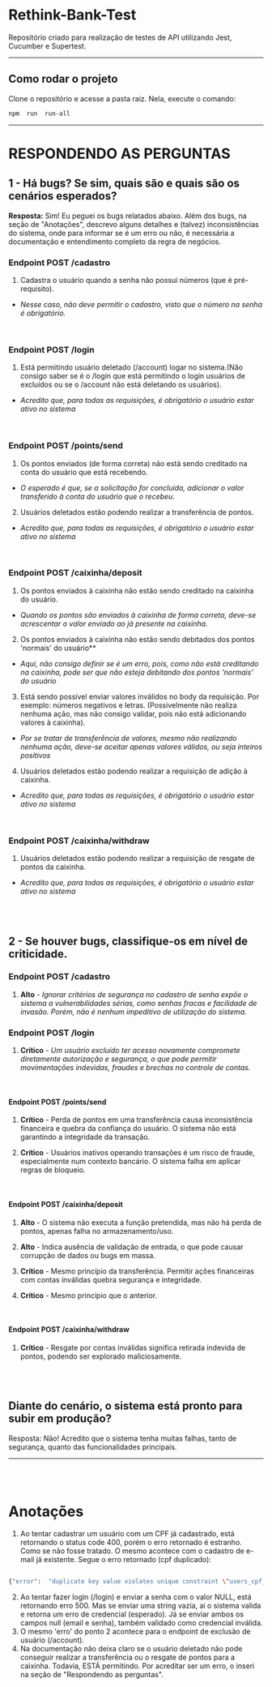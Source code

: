 # Rethink-Bank-Test
Repositório criado para realização de testes de API utilizando Jest, Cucumber e Supertest.

---

## Como rodar o projeto

Clone o repositório e acesse a pasta raiz. Nela, execute o comando:

```bash
npm  run  run-all
```

---


# RESPONDENDO AS PERGUNTAS

## 1 - Há bugs? Se sim, quais são e quais são os cenários esperados?

**Resposta:** Sim! Eu peguei os bugs relatados abaixo. Além dos bugs, na seção de "Anotações", descrevo alguns detalhes e (talvez) inconsistências do sistema, onde para informar se é um erro ou não, é necessária a documentação e entendimento completo da regra de negócios.

### Endpoint POST /cadastro
1. Cadastra o usuário quando a senha não possui números (que é pré-requisito).
- *Nesse caso, não deve permitir o cadastro, visto que o número na senha é obrigatório.*
<br>

### Endpoint POST /login
1. Está permitindo usuário deletado (/account) logar no sistema.(Não consigo saber se é o /login que está permitindo o login usuários de excluídos ou se o /account não está deletando os usuários).
- *Acredito que, para todas as requisições, é obrigatório o usuário estar ativo no sistema*
<br>

### Endpoint POST /points/send
1. Os pontos enviados (de forma correta) não está sendo creditado na conta do usuário que está recebendo.
- *O esperado é que, se a solicitação for concluída, adicionar o valor transferido à conta do usuário que o recebeu.*

2. Usuários deletados estão podendo realizar a transferência de pontos.
- *Acredito que, para todas as requisições, é obrigatório o usuário estar ativo no sistema*
<br>

### Endpoint POST /caixinha/deposit

1. Os pontos enviados à caixinha não estão sendo creditado na caixinha do usuário.
- *Quando os pontos são enviados à caixinha de forma correta, deve-se acrescentar o valor enviado ao já presente na caixinha.*

2. Os pontos enviados à caixinha não estão sendo debitados dos pontos 'normais' do usuário**
- *Aqui, não consigo definir se é um erro, pois, como não está creditando na caixinha, pode ser que não esteja debitando dos pontos 'normais' do usuário*

3. Está sendo possível enviar valores inválidos no body da requisição. Por exemplo: números negativos e letras. (Possivelmente não realiza nenhuma ação, mas não consigo validar, pois não está adicionando valores à caixinha).
- *Por se tratar de transferência de valores, mesmo não realizando nenhuma ação, deve-se aceitar apenas valores válidos, ou seja inteiros positivos*

4. Usuários deletados estão podendo realizar a requisição de adição à caixinha.
- *Acredito que, para todas as requisições, é obrigatório o usuário estar ativo no sistema*
<br>

### Endpoint POST /caixinha/withdraw
1. Usuários deletados estão podendo realizar a requisição de resgate de pontos da caixinha.
- *Acredito que, para todas as requisições, é obrigatório o usuário estar ativo no sistema*
<br>
<br>

## 2 - Se houver bugs, classifique-os em nível de criticidade.

### Endpoint POST /cadastro
1. **Alto** - *Ignorar critérios de segurança no cadastro de senha expõe o sistema a vulnerabilidades sérias, como senhas fracas e facilidade de invasão. Porém, não é nenhum impeditivo de utilização do sistema.*

  
### Endpoint POST /login

1. **Crítico** - *Um usuário excluído ter acesso novamente compromete diretamente autorização e segurança, o que pode permitir movimentações indevidas, fraudes e brechas no controle de contas.*
<br>

#### Endpoint POST /points/send

1. **Crítico** - Perda de pontos em uma transferência causa inconsistência financeira e quebra da confiança do usuário. O sistema não está garantindo a integridade da transação.

2. **Crítico** - Usuários inativos operando transações é um risco de fraude, especialmente num contexto bancário. O sistema falha em aplicar regras de bloqueio.
<br>

#### Endpoint POST /caixinha/deposit
1. **Alto** - O sistema não executa a função pretendida, mas não há perda de pontos, apenas falha no armazenamento/uso.

2. **Alto** - Indica ausência de validação de entrada, o que pode causar corrupção de dados ou bugs em massa.

3. **Crítico** - Mesmo princípio da transferência. Permitir ações financeiras com contas inválidas quebra segurança e integridade.

4. **Crítico** - Mesmo princípio que o anterior.
<br>

#### Endpoint POST /caixinha/withdraw

1. **Crítico** - Resgate por contas inválidas significa retirada indevida de pontos, podendo ser explorado maliciosamente.
<br>
<br>

## Diante do cenário, o sistema está pronto para subir em produção?
Resposta: Não! Acredito que o sistema tenha muitas falhas, tanto de segurança, quanto das funcionalidades principais.

---

<br>
<br>

# Anotações

1. Ao tentar cadastrar um usuário com um CPF já cadastrado, está retornando o status code 400, porém o erro retornado é estranho. Como se não fosse tratado. O mesmo acontece com o cadastro de e-mail já existente. Segue o erro retornado (cpf duplicado):
```bash

{"error":  "duplicate key value violates unique constraint \"users_cpf_key\""}

```
2. Ao tentar fazer login (/login) e enviar a senha com o valor NULL, está retornando erro 500. Mas se enviar uma string vazia, ai o sistema valida e retorna um erro de credencial (esperado). Já se enviar ambos os campos null (email e senha), também validado como credencial inválida.
3.  O mesmo 'erro' do ponto 2 acontece para o endpoint de exclusão de usuário (/account).
4. Na documentação não deixa claro se o usuário deletado não pode conseguir realizar a transferência ou o resgate de pontos para a caixinha.
Todavia, ESTÁ permitindo. Por acreditar ser um erro, o inseri na seção de "Respondendo as perguntas".

